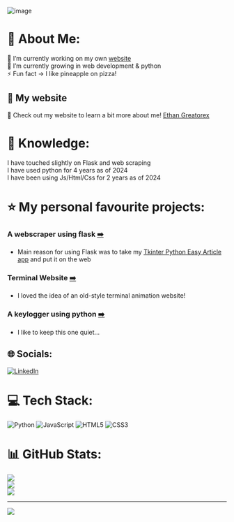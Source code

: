 ![image](https://github.com/user-attachments/assets/b807c32b-f431-4afd-afb1-0de435df3daf)

# 💫 About Me:
🔭 I’m currently working on my own <a href="https://ethangreatorex.github.io/EthanGreatorexPortfolio/" target="_blank">website</a><br>🌱 I’m currently growing in web development & python<br>⚡ Fun fact -> I like pineapple on pizza!

## 🚀 My website
🚀 Check out my website to learn a bit more about me! 
<a href="https://ethangreatorex.github.io/EthanGreatorexPortfolio/">Ethan Greatorex</a>

# 📕 Knowledge:
I have touched slightly on Flask and web scraping <br>
I have used python for 4 years as of 2024<br>
I have been using Js/Html/Css for 2 years as of 2024

# ⭐ My personal favourite projects:
### A webscraper using flask <a href="https://github.com/EthanGreatorex/EasyArticleFlaskAPP" target="blank">➡️</a><br>
- Main reason for using Flask was to take my <a href="https://github.com/EthanGreatorex/Tkinter" target="_blank">Tkinter Python Easy Article app</a> and put it on the web<br>
### Terminal Website <a href="https://ethangreatorex.github.io/TerminalWebsiteV2" target="blank">➡️</a><br>
- I loved the idea of an old-style terminal animation website!<br>
### A keylogger using python <a href="https://github.com/EthanGreatorex/KeyLogger/tree/main" target="blank">➡️</a>
- I like to keep this one quiet... 

## 🌐 Socials:
[![LinkedIn](https://img.shields.io/badge/LinkedIn-%230077B5.svg?logo=linkedin&logoColor=white)](https://linkedin.com/in/ethan-greatorex-240983327/) 

# 💻 Tech Stack:
![Python](https://img.shields.io/badge/python-3670A0?style=for-the-badge&logo=python&logoColor=ffdd54) ![JavaScript](https://img.shields.io/badge/javascript-%23323330.svg?style=for-the-badge&logo=javascript&logoColor=%23F7DF1E) ![HTML5](https://img.shields.io/badge/html5-%23E34F26.svg?style=for-the-badge&logo=html5&logoColor=white) ![CSS3](https://img.shields.io/badge/css3-%231572B6.svg?style=for-the-badge&logo=css3&logoColor=white)
# 📊 GitHub Stats:
![](https://github-readme-stats.vercel.app/api?username=EthanGreatorex&theme=dark&hide_border=true&include_all_commits=true&count_private=true)<br/>
![](https://github-readme-streak-stats.herokuapp.com/?user=EthanGreatorex&theme=dark&hide_border=true)<br/>
![](https://github-readme-stats.vercel.app/api/top-langs/?username=EthanGreatorex&theme=dark&hide_border=true&include_all_commits=true&count_private=true&layout=compact)

---
[![](https://visitcount.itsvg.in/api?id=EthanGreatorex&icon=0&color=0)](https://visitcount.itsvg.in)

<!-- Proudly created with GPRM ( https://gprm.itsvg.in ) -->
